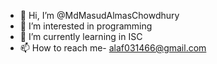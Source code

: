 - 👋 Hi, I’m @MdMasudAlmasChowdhury
- 👀 I’m interested in programming
- 🌱 I’m currently learning in ISC
- 📫 How to reach me- alaf031466@gmail.com
<!---
MdMasudAlmasChowdhury/MdMasudAlmasChowdhury is a ✨ special ✨ repository because its `README.md` (this file) appears on your GitHub profile.
You can click the Preview link to take a look at your changes.
--->

